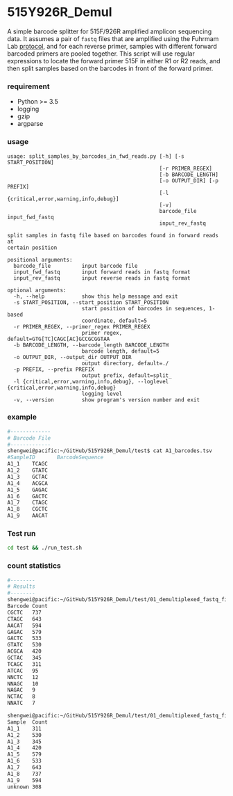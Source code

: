# 515Y926R_Demul
A simple barcode splitter for 515F/926R amplified amplicon sequencing data. It assumes a pair of `fastq` files that are amplified using the Fuhrmam Lab [protocol](https://www.protocols.io/view/fuhrman-lab-515f-926r-16s-and-18s-rrna-gene-sequen-j8nlkpd1g5r7/v2), and for each reverse primer, samples with different forward barcoded primers are pooled together. This script will use regular expressions to locate the forward primer 515F in either R1 or R2 reads, and then split samples based on the barcodes in front of the forward primer.


### requirement
* Python >= 3.5
* logging
* gzip
* argparse


### usage
```
usage: split_samples_by_barcodes_in_fwd_reads.py [-h] [-s START_POSITION]
                                                 [-r PRIMER_REGEX]
                                                 [-b BARCODE_LENGTH]
                                                 [-o OUTPUT_DIR] [-p PREFIX]
                                                 [-l {critical,error,warning,info,debug}]
                                                 [-v]
                                                 barcode_file input_fwd_fastq
                                                 input_rev_fastq

split samples in fastq file based on barcodes found in forward reads at
certain position

positional arguments:
  barcode_file          input barcode file
  input_fwd_fastq       input forward reads in fastq format
  input_rev_fastq       input reverse reads in fastq format

optional arguments:
  -h, --help            show this help message and exit
  -s START_POSITION, --start_position START_POSITION
                        start position of barcodes in sequences, 1-based
                        coordinate, default=5
  -r PRIMER_REGEX, --primer_regex PRIMER_REGEX
                        primer regex, default=GTG[TC]CAGC[AC]GCCGCGGTAA
  -b BARCODE_LENGTH, --barcode_length BARCODE_LENGTH
                        barcode length, default=5
  -o OUTPUT_DIR, --output_dir OUTPUT_DIR
                        output directory, default=./
  -p PREFIX, --prefix PREFIX
                        output prefix, default=split_
  -l {critical,error,warning,info,debug}, --loglevel {critical,error,warning,info,debug}
                        logging level
  -v, --version         show program's version number and exit
```


### example

```bash
#-------------
# Barcode File
#-------------
shengwei@pacific:~/GitHub/515Y926R_Demul/test$ cat A1_barcodes.tsv
#SampleID       BarcodeSequence
A1_1    TCAGC
A1_2    GTATC
A1_3    GCTAC
A1_4    ACGCA
A1_5    GAGAC
A1_6    GACTC
A1_7    CTAGC
A1_8    CGCTC
A1_9    AACAT
```

### Test run

```bash
cd test && ./run_test.sh
```

### count statistics

```bash
#--------
# Results
#--------
shengwei@pacific:~/GitHub/515Y926R_Demul/test/01_demultiplexed_fastq_files$ cat split_barcode2count.tsv 
Barcode	Count
CGCTC	737
CTAGC	643
AACAT	594
GAGAC	579
GACTC	533
GTATC	530
ACGCA	420
GCTAC	345
TCAGC	311
ATCAC	95
NNCTC	12
NNAGC	10
NAGAC	9
NCTAC	8
NNATC	7

shengwei@pacific:~/GitHub/515Y926R_Demul/test/01_demultiplexed_fastq_files$ cat split_sample2count.tsv 
Sample	Count
A1_1	311
A1_2	530
A1_3	345
A1_4	420
A1_5	579
A1_6	533
A1_7	643
A1_8	737
A1_9	594
unknown	308
```
